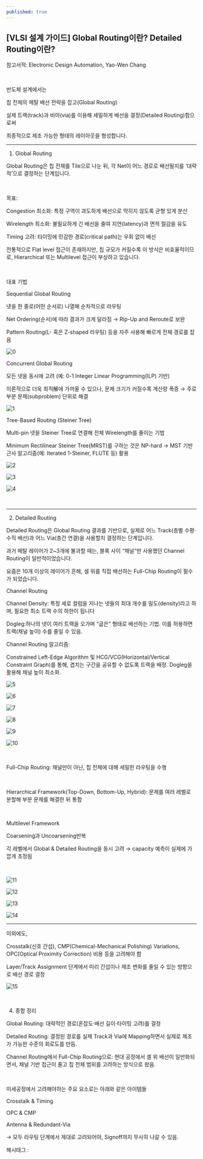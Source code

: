 ```yaml
---
published: true
---
```

## [VLSI 설계 가이드] Global Routing이란? Detailed Routing이란?

참고서적: Electronic Design Automation, Yao-Wen Chang

​

반도체 설계에서는

칩 전체의 메탈 배선 전략을 잡고(Global Routing)

실제 트랙(track)과 비아(via)를 이용해 세밀하게 배선을 결정(Detailed Routing)함으로써

최종적으로 제조 가능한 형태의 레이아웃을 형성합니다.

---

1. Global Routing

Global Routing은 칩 전체를 Tile으로 나눈 뒤, 각 Net이 어느 경로로 배선될지를 ‘대략적’으로 결정하는 단계입니다.

​

목표:

Congestion 최소화: 특정 구역이 과도하게 배선으로 막히지 않도록 균형 있게 분산

Wirelength 최소화: 불필요하게 긴 배선을 줄여 지연(latency)과 면적 절감을 유도

Timing 고려: 타이밍에 민감한 경로(critical path)는 우회 없이 배선

전통적으로 Flat level 접근이 존재하지만, 칩 규모가 커질수록 이 방식은 비효율적이므로, Hierarchical 또는 Multilevel 접근이 부상하고 있습니다.

​

대표 기법

Sequential Global Routing

넷을 한 줄로(어떤 순서로) 나열해 순차적으로 라우팅

Net Ordering(순서)에 따라 결과가 크게 달라짐 → Rip-Up and Reroute로 보완

Pattern Routing(L- 혹은 Z-shaped 라우팅) 등을 자주 사용해 빠르게 전체 경로를 잡음

![0](/asset/img/223701539424/0.png)

Concurrent Global Routing

모든 넷을 동시에 고려 (예: 0-1 Integer Linear Programming(ILP) 기반)

이론적으로 더욱 최적解에 가까울 수 있으나, 문제 크기가 커질수록 계산량 폭증 → 주로 부분 문제(subproblem) 단위로 해결

![1](/asset/img/223701539424/1.png)

Tree-Based Routing (Steiner Tree)

Multi-pin 넷을 Steiner Tree로 연결해 전체 Wirelength를 줄이는 기법

Minimum Rectilinear Steiner Tree(MRST)를 구하는 것은 NP-hard → MST 기반 근사 알고리즘(예: Iterated 1-Steiner, FLUTE 등) 활용

![2](/asset/img/223701539424/2.png)

![3](/asset/img/223701539424/3.png)

![4](/asset/img/223701539424/4.png)

​

---

2. Detailed Routing

Detailed Routing은 Global Routing 결과를 기반으로, 실제로 어느 Track(층별 수평·수직 배선)과 어느 Via(층간 연결)을 사용할지 결정하는 단계입니다.

과거 메탈 레이어가 2~3개에 불과할 때는, 블록 사이 “채널”만 사용했던 Channel Routing이 일반적이었습니다.

요즘은 10개 이상의 레이어가 흔해, 셀 위를 직접 배선하는 Full-Chip Routing이 필수가 되었습니다.

 

Channel Routing

Channel Density: 특정 세로 컬럼을 지나는 넷들의 최대 개수를 밀도(density)라고 하며, 필요한 최소 트랙 수의 하한이 됩니다

Dogleg:하나의 넷이 여러 트랙을 오가며 “굽은” 형태로 배선하는 기법. 이를 허용하면 트랙(채널 높이) 수를 줄일 수 있음.

Channel Routing 알고리즘:

Constrained Left-Edge Algorithm 및 HCG/VCG(Horizontal/Vertical Constraint Graph)를 통해, 겹치는 구간을 공유할 수 없도록 트랙을 배정. Dogleg을 활용해 채널 높이 최소화.

![5](/asset/img/223701539424/5.png)

![6](/asset/img/223701539424/6.png)

![7](/asset/img/223701539424/7.png)

![8](/asset/img/223701539424/8.png)

![9](/asset/img/223701539424/9.png)

![10](/asset/img/223701539424/10.png)

​

Full-Chip Routing: 채널만이 아닌, 칩 전체에 대해 세밀한 라우팅을 수행

​

Hierarchical Framework(Top-Down, Bottom-Up, Hybrid): 문제를 여러 레벨로 분할해 부분 문제를 해결한 뒤 통합

​

Multilevel Framework

Coarsening과 Uncoarsening반복

각 레벨에서 Global & Detailed Routing을 동시 고려 → capacity 예측이 실제에 가깝게 조정됨

​

![11](/asset/img/223701539424/11.png)

![12](/asset/img/223701539424/12.png)

![13](/asset/img/223701539424/13.png)

![14](/asset/img/223701539424/14.png)

---

이외에도, 

Crosstalk(신호 간섭), CMP(Chemical-Mechanical Polishing) Variations, OPC(Optical Proximity Correction) 비용 등을 고려해야 함

Layer/Track Assignment 단계에서 미리 간섭이나 제조 변화를 줄일 수 있는 방향으로 배선 경로 결정

![15](/asset/img/223701539424/15.png)

​

4. 종합 정리

Global Routing: 대략적인 경로(혼잡도·배선 길이·타이밍 고려)를 결정

Detailed Routing: 결정된 경로를 실제 Track과 Via에 Mapping하면서 실제로 제조가 가능한 수준의 회로도를 만듬.

Channel Routing에서 Full-Chip Routing으로: 현대 공정에서 셀 위 배선이 일반화되면서, 채널 기반 접근이 줄고 칩 전체 범위를 고려하는 방식으로 왔음.

​

미세공정에서 고려해야하는 주요 요소로는 아래와 같은 아이템들

Crosstalk & Timing

OPC & CMP

Antenna & Redundant-Via

→ 모두 라우팅 단계에서 제대로 고려되어야, Signoff까지 무사히 나갈 수 있음.

 해시태그 : 